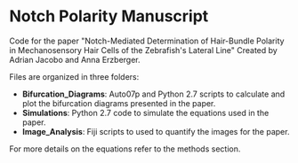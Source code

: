 # Notch Polarity Manuscript
Code for the paper "Notch-Mediated Determination of Hair-Bundle Polarity in Mechanosensory Hair Cells of the Zebrafish's Lateral Line"
Created by Adrian Jacobo and Anna Erzberger.

Files are organized in three folders:

* __Bifurcation_Diagrams__: Auto07p and Python 2.7 scripts to calculate and plot the bifurcation diagrams presented in the paper.
* __Simulations__: Python 2.7 code to simulate the equations used in the paper.
* __Image_Analysis__: Fiji scripts to used to quantify the images for the paper.

For more details on the equations refer to the methods section.
